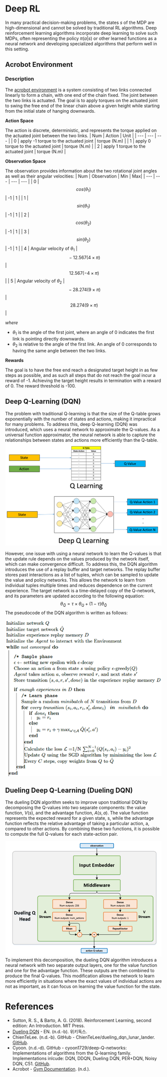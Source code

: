 # Deep RL
In many practical decision-making problems, the states $s$ of the MDP are high-dimensional and cannot be solved by traditional RL algorithms. Deep reinforcement learning algorithms incorporate deep learning to solve such MDPs, often representing the policy $\pi(a|s)$
 or other learned functions as a neural network and developing specialized algorithms that perform well in this setting.
## Acrobot Environment
### Description
The [acrobot environment](https://www.gymlibrary.dev/environments/classic_control/acrobot/) is a system consisting of two links connected linearly to form a chain, with one end of the chain fixed. The joint between the two links is actuated. The goal is to apply torques on the actuated joint to swing the free end of the linear chain above a given height while starting from the initial state of hanging downwards.

**Action Space**

The action is discrete, deterministic, and represents the torque applied on the actuated joint between the two links.
| Num | Action | Unit |
| --- | --- | --- |
| 0 | apply -1 torque to the actuated joint | torque (N.m) |
| 1 | apply 0 torque to the actuated joint | torque (N.m) |
| 2 | apply 1 torque to the actuated joint | torque (N.m) |

**Observation Space**

The observation provides information about the two rotational joint angles as well as their angular velocities:
| Num | Observation | Min | Max|
| --- | --- | --- | --- |
| 0 | $$cos(\theta_1)$$ | -1 | 1 |
| 1 | $$sin(\theta_1)$$ | -1 | 1 |
| 2 | $$cos(\theta_2)$$ | -1 | 1 |
| 3 | $$sin(\theta_2)$$ | -1 | 1 |
| 4 | Angular velocity of $\theta_1$ | $$~ -12.567(4 \times \pi)$$ | $$~ 12.567(-4 \times \pi)$$ |
| 5 | Angular velocity of $\theta_2$ | $$~ -28.274 (9 \times \pi)$$ | $$~ 28.274 (9 \times \pi)$$ |

_where_
* $\theta_1$ is the angle of the first joint, where an angle of 0 indicates the first link is pointing directly downwards.
* $\theta_2$ is relative to the angle of the first link. An angle of 0 corresponds to having the same angle between the two links.

**Rewards**

The goal is to have the free end reach a designated target height in as few steps as possible, and as such all steps that do not reach the goal incur a reward of -1. Achieving the target height results in termination with a reward of 0. The reward threshold is -100.
## Deep Q-Learning (DQN)
The problem with traditional Q-learning is that the size of the Q-table grows exponentially with the number of states and actions, making it impractical for many problems. To address this, deep Q-learning (DQN) was introduced, which uses a neural network to approximate the Q-values. As a universal function approximator, the neural network is able to capture the relationships between states and actions more efficiently than the Q-table.
<img src="/readme_images/DQL.png">

However, one issue with using a neural network to learn the Q-values is that the update rule depends on the values produced by the network itself, which can make convergence difficult. To address this, the DQN algorithm introduces the use of a replay buffer and target networks. The replay buffer stores past interactions as a list of tuples, which can be sampled to update the value and policy networks. This allows the network to learn from individual tuples multiple times and reduces dependence on the current experience. The target network is a time-delayed copy of the Q-network, and its parameters are updated according to the following equation:
$$\theta_\hat{Q} = \tau \times \theta_Q + (1-\tau)\theta_\hat{Q}$$
The pseudocode of the DQN algorithm is written as follows:

<img src="/readme_images/DQN_pseudocode.png">

## Dueling Deep Q-Learning (Dueling DQN)
The dueling DQN algorithm seeks to improve upon traditional DQN by decomposing the Q-values into two separate components: the value function, $V(s)$, and the advantage function, $A(s,a)$. The value function represents the expected reward for a given state, s, while the advantage function reflects the relative advantage of taking a particular action, a, compared to other actions. By combining these two functions, it is possible to compute the full Q-values for each state-action pair.

<img src="/readme_images/Duel_arch.png">
To implement this decomposition, the dueling DQN algorithm introduces a neural network with two separate output layers, one for the value function and one for the advantage function. These outputs are then combined to produce the final Q-values. This modification allows the network to learn more efficiently in situations where the exact values of individual actions are not as important, as it can focus on learning the value function for the state.

# References
* Sutton, R. S., & Barto, A. G. (2018). Reinforcement Learning, second edition: An Introduction. MIT Press.
* [Dueling DQN](https://wikidocs.net/174647) - EN. (n.d.-b). 위키독스.
* ChienTeLee. (n.d.-b). GitHub - ChienTeLee/dueling_dqn_lunar_lander. [GitHub](https://github.com/ChienTeLee/dueling_dqn_lunar_lander).
* Cyoon. (n.d.-d). GitHub - cyoon1729/deep-Q-networks: Implementations of algorithms from the Q-learning family. Implementations inlcude: DQN, DDQN, Dueling DQN, PER+DQN, Noisy DQN, C51. [GitHub](https://github.com/cyoon1729/deep-Q-networks).
* Acrobot - [Gym Documentation](https://www.gymlibrary.dev/environments/classic_control/acrobot/). (n.d.).
